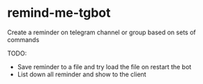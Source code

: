 # remind-me-tgbot

Create a reminder on telegram channel or group based on sets of commands

TODO:

-   Save reminder to a file and try load the file on restart the bot
-   List down all reminder and show to the client
